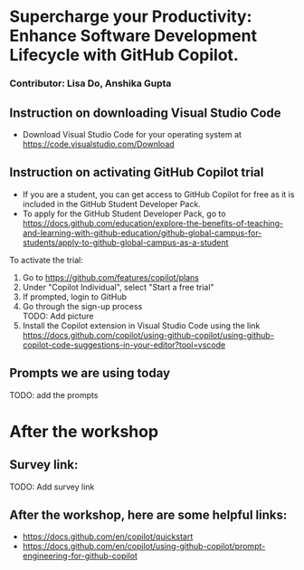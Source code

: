 # Supercharge your Productivity: Enhance Software Development Lifecycle with GitHub Copilot.
### Contributor: Lisa Do, Anshika Gupta

## Instruction on downloading Visual Studio Code
- Download Visual Studio Code for your operating system at https://code.visualstudio.com/Download

## Instruction on activating GitHub Copilot trial
- If you are a student, you can get access to GitHub Copilot for free as it is included in the GitHub Student Developer Pack.
- To apply for the GitHub Student Developer Pack, go to https://docs.github.com/education/explore-the-benefits-of-teaching-and-learning-with-github-education/github-global-campus-for-students/apply-to-github-global-campus-as-a-student

To activate the trial:
1. Go to https://github.com/features/copilot/plans
2. Under "Copilot Individual", select "Start a free trial"
3. If prompted, login to GitHub
4. Go through the sign-up process 
\
TODO: Add picture
5. Install the Copilot extension in Visual Studio Code using the link https://docs.github.com/copilot/using-github-copilot/using-github-copilot-code-suggestions-in-your-editor?tool=vscode

## Prompts we are using today
TODO: add the prompts


# After the workshop
## Survey link:
TODO: Add survey link

## After the workshop, here are some helpful links: 
- https://docs.github.com/en/copilot/quickstart
- https://docs.github.com/en/copilot/using-github-copilot/prompt-engineering-for-github-copilot

